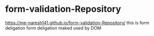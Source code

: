 # form-validation-Repository
 https://me-naresh141.github.io/form-validation-Repository/
this is form deligation 
form deligation maked used by DOM
